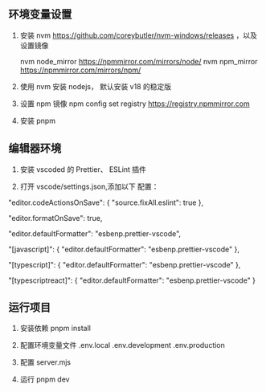 ## 环境变量设置

1. 安装 nvm https://github.com/coreybutler/nvm-windows/releases ，以及设置镜像

   nvm node_mirror https://npmmirror.com/mirrors/node/
   nvm npm_mirror https://npmmirror.com/mirrors/npm/

2. 使用 nvm 安装 nodejs， 默认安装 v18 的稳定版
3. 设置 npm 镜像
   npm config set registry https://registry.npmmirror.com

4. 安装 pnpm

## 编辑器环境

1. 安装 vscoded 的 Prettier、 ESLint 插件

2. 打开 vscode/settings.json,添加以下 配置：

"editor.codeActionsOnSave": { "source.fixAll.eslint": true },

"editor.formatOnSave": true,

"editor.defaultFormatter": "esbenp.prettier-vscode",

"[javascript]": { "editor.defaultFormatter": "esbenp.prettier-vscode" },

"[typescript]": { "editor.defaultFormatter": "esbenp.prettier-vscode" },

"[typescriptreact]": { "editor.defaultFormatter": "esbenp.prettier-vscode" }

## 运行项目

1. 安装依赖
   pnpm install

2. 配置环境变量文件 .env.local .env.development .env.production

3. 配置 server.mjs

4. 运行
   pnpm dev

